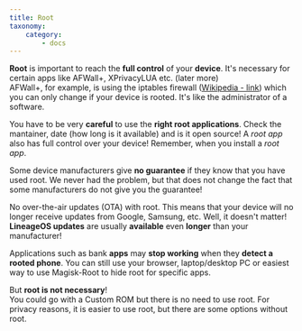 ```yaml
---
title: Root
taxonomy:
    category:
        - docs
---
```


**Root** is important to reach the **full control** of your **device**. It's necessary for certain apps like AFWall+, XPrivacyLUA etc. (later more)<br>
AFWall+, for example, is using the iptables firewall ([Wikipedia - link](https://en.wikipedia.org/wiki/Iptables)) which you can only change if your device is rooted. It's like the administrator of a software.

You have to be very **careful** to use the **right root applications**. Check the mantainer, date (how long is it available) and is it open source! A _root app_ also has full control over your device! Remember, when you install a _root app_.

Some device manufacturers give **no guarantee** if they know that you have used root. We never had the problem, but that does not change the fact that some manufacturers do not give you the guarantee!

No over-the-air updates (OTA) with root. This means that your device will no longer receive updates from Google, Samsung, etc. Well, it doesn't matter! **LineageOS updates** are usually **available** even **longer** than your manufacturer!

Applications such as bank **apps** may **stop working** when they **detect a rooted phone**. You can still use your browser, laptop/desktop PC or easiest way to use Magisk-Root to hide root for specific apps.

But **root is not necessary**!<br>
You could go with a Custom ROM but there is no need to use root. For privacy reasons, it is easier to use root, but there are some options without root.